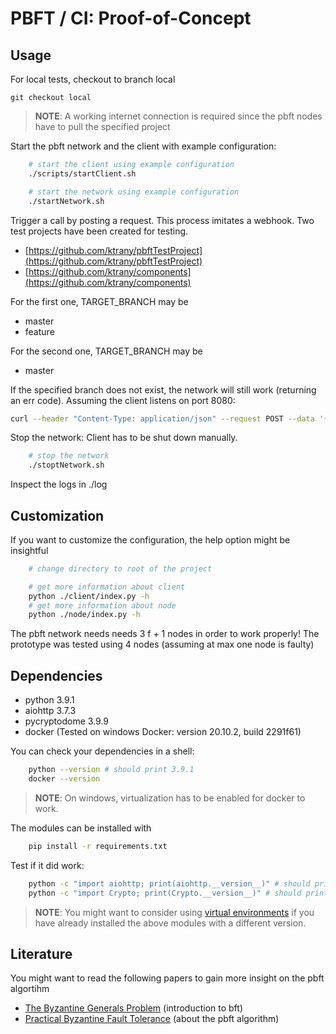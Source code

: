 # PBFT / CI: Proof-of-Concept

## Usage

For local tests, checkout to branch local

```
git checkout local
```

> **NOTE**: A working internet connection is required since the pbft nodes have to pull the specified project

Start the pbft network and the client with example configuration:

```bash
    # start the client using example configuration
    ./scripts/startClient.sh
```

```bash
    # start the network using example configuration
    ./startNetwork.sh
```

Trigger a call by posting a request. This process imitates a webhook.
Two test projects have been created for testing.

- [https://github.com/ktrany/pbftTestProject](https://github.com/ktrany/pbftTestProject)
- [https://github.com/ktrany/components](https://github.com/ktrany/components)

For the first one, TARGET_BRANCH may be

- master
- feature

For the second one, TARGET_BRANCH may be

- master

If the specified branch does not exist, the network will still work (returning an err code). Assuming the client listens on port 8080:

```bash
curl --header "Content-Type: application/json" --request POST --data '{"branch":"TARGET_BRANCH", "repoCloneUrl":"TARGET_REPO"}' http://localhost:8080/webHook
```

Stop the network: Client has to be shut down manually.

```bash
    # stop the network
    ./stoptNetwork.sh
```

Inspect the logs in ./log

## Customization

If you want to customize the configuration, the help option might be insightful

```bash
    # change directory to root of the project

    # get more information about client
    python ./client/index.py -h
    # get more information about node
    python ./node/index.py -h
```

The pbft network needs needs 3 f + 1 nodes in order to work properly!
The prototype was tested using 4 nodes (assuming at max one node is faulty)

## Dependencies

- python 3.9.1
- aiohttp 3.7.3
- pycryptodome 3.9.9
- docker (Tested on windows Docker: version 20.10.2, build 2291f61)

You can check your dependencies in a shell:

```bash
    python --version # should print 3.9.1
    docker --version
```

> **NOTE**: On windows, virtualization has to be enabled for docker to work.

The modules can be installed with

```bash
    pip install -r requirements.txt
```

Test if it did work:

```bash
    python -c "import aiohttp; print(aiohttp.__version__)" # should print 3.7.3
    python -c "import Crypto; print(Crypto.__version__)" # should print 3.9.9
```

> **NOTE**: You might want to consider using [virtual environments](https://docs.python.org/3/tutorial/venv.html) if you have already installed the above modules with a different version.

## Literature

You might want to read the following papers to gain more insight on the pbft algortihm

- [The Byzantine Generals Problem](https://lamport.azurewebsites.net/pubs/byz.pdf) (introduction to bft)
- [Practical Byzantine Fault Tolerance](http://www.pmg.lcs.mit.edu/papers/osdi99.pdf) (about the pbft algorithm)
